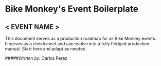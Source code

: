 # Bike Monkey's Event Boilerplate

## < EVENT NAME >

This document serves as a production roadmap for all Bike Monkey events. It serves as a checksheet and can evolve into a fully fledged production manual. Start here and adapt as needed.

#####_Written by:_ Carlos Perez
